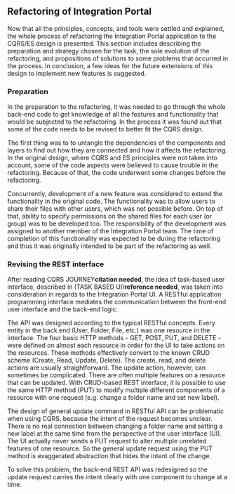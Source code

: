 ## Refactoring of Integration Portal

Now that all the principles, concepts, and tools were settled and explained, the whole process of refactoring the Integration Portal application to the CQRS/ES design is presented. This section includes describing the preparation and strategy chosen for the task, the sole evolution of the refactoring, and propositions of solutions to some problems that occurred in the process. In conclusion, a few ideas for the future extensions of this design to implement new features is suggested.

### Preparation

In the preparation to the refactoring, it was needed to go through the whole back-end code to get knowledge of all the features and functionality that would be subjected to the refactoring. In the process it was found out that some of the code needs to be revised to better fit the CQRS design.

The first thing was to to untangle the dependencies of the components and layers to find out how they are connected and how it affects the refactoring. In the original design, where CQRS and ES principles were not taken into account, some of the code aspects were believed to cause trouble in the refactoring. Because of that, the code underwent some changes before the refactoring.

Concurrently, development of a new feature was considered to extend the functionality in the original code. The functionality was to allow users to share their files with other users, which was not possible before. On top of that, ability to specify permissions on the shared files for each user (or group) was to be developed too. The responsibility of the development was assigned to another member of the Integration Portal team. The time of completion of this functionality was expected to be during the refactoring and thus it was originally intended to be part of the refactoring as well.

### Revising the REST interface

After reading CQRS JOURNEY**citation needed**, the idea of task-based user interface, described in (TASK BASED UI)**reference needed**, was taken into consideration in regards to the Integration Portal UI. A RESTful application programming interface mediates the communication between the front-end user interface and the back-end logic. 

The API was designed according to the typical RESTful concepts. Every entity in the back end (User, Folder, File, etc.) was one resource in the interface. The four basic HTTP methods - GET, POST, PUT, and DELETE - were defined on almost each resource in order for the UI to take actions on the resources. These methods effectively convert to the known CRUD scheme (Create, Read, Update, Delete). The create, read, and delete actions are usually straightforward. The update action, however, can sometimes be complicated. There are often multiple features on a resource that can be updated. With CRUD-based REST interface, it is possible to use the same HTTP method (PUT) to modify multiple different components of a resource with one request (e.g. change a folder name and set new label).

The design of general update command in RESTful API can be problematic when using CQRS, because the intent of the request becomes unclear. There is no real connection between changing a folder name and setting a new label at the same time from the perspective of the user interface (UI). The UI actually never sends a PUT request to alter multiple unrelated features of one resource. So the general update request using the PUT method is exaggerated abstraction that hides the intent of the change. 

To solve this problem, the back-end REST API was redesigned so the update request carries the intent clearly with one component to change at a time.

